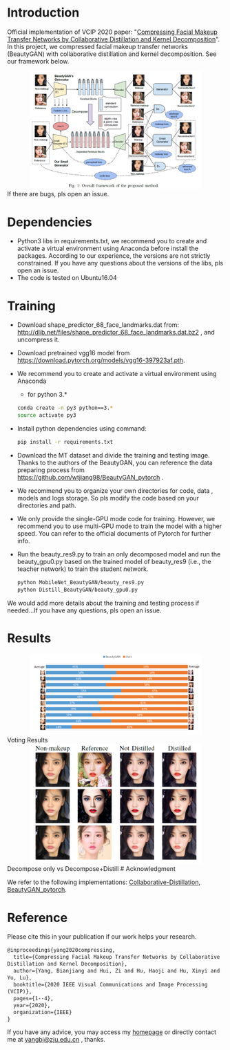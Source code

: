 # Introduction
Official implementation of VCIP 2020 paper: "[Compressing Facial Makeup Transfer Networks by Collaborative Distillation and Kernel Decomposition](https://arxiv.org/abs/2009.07604)". In this project, we compressed facial makeup transfer networks (BeautyGAN) with collaborative distillation and kernel decomposition.
See our framework below.
<center><img src="framework.png" width="400" hspace="10"></center>
If there are bugs, pls open an issue.

# Dependencies
* Python3 libs in requirements.txt, we recommend you to create and activate a virtual environment using Anaconda before install the packages. According to our experience, the versions are not strictly constrained. If you have any questions about the versions of the libs, pls open an issue.
* The code is tested on Ubuntu16.04

# Training
* Download shape_predictor_68_face_landmarks.dat from:
http://dlib.net/files/shape_predictor_68_face_landmarks.dat.bz2 , 
and uncompress it.

* Download pretrained vgg16 model from https://download.pytorch.org/models/vgg16-397923af.pth.

* We recommend you to create and activate a virtual environment using Anaconda

    * for python 3.*
    ```bash
    conda create -n py3 python==3.*
    source activate py3
    ```

* Install python dependencies using command:
    ```bash
    pip install -r requirements.txt
    ```
    
* Download the MT dataset and divide the training and testing image. Thanks to the authors of the BeautyGAN, you can reference the data preparing process from https://github.com/wtjiang98/BeautyGAN_pytorch . 
    
* We recommend you to organize your own directories for code, data , models and logs storage. So pls modify the code based on your directories and path.
    
* We only provide the single-GPU mode code for training. However, we recommend you to use multi-GPU mode to train the model with a higher speed. You can refer to  the official documents of Pytorch for further info.
    
* Run the beauty_res9.py to train an only decomposed model and run the beauty_gpu0.py based on the trained model of beauty_res9 (i.e., the teacher network) to train the student network.
    
    ```bash
    python MobileNet_BeautyGAN/beauty_res9.py
    python Distill_BeautyGAN/beauty_gpu0.py
    ```

We would add more details about the training and testing process if needed...If you have any questions, pls open an issue.

# Results
<center><img src="voting results.png" width="400" hspace="10"></center>
Voting Results
<center><img src="distillvsdecompose.png" width="400" hspace="10"></center>
Decompose only vs Decompose+Distill
# Acknowledgment

We refer to the following implementations: [Collaborative-Distillation](https://github.com/MingSun-Tse/Collaborative-Distillation), [BeautyGAN_pytorch](https://github.com/wtjiang98/BeautyGAN_pytorch).

# Reference

Please cite this in your publication if our work helps your research. 

```
@inproceedings{yang2020compressing,
  title={Compressing Facial Makeup Transfer Networks by Collaborative Distillation and Kernel Decomposition},
  author={Yang, Bianjiang and Hui, Zi and Hu, Haoji and Hu, Xinyi and Yu, Lu},
  booktitle={2020 IEEE Visual Communications and Image Processing (VCIP)},
  pages={1--4},
  year={2020},
  organization={IEEE}
}
```

If you have any advice, you may access my [homepage](jian-danai.github.io) or directly contact me at yangbj@zju.edu.cn , thanks.
